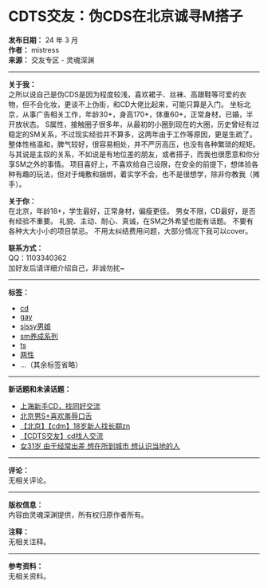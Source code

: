 # CDTS交友：伪CDS在北京诚寻M搭子

**发布日期：** 24 年 3 月  
**作者：** mistress  
**来源：** 交友专区 - 灵魂深渊  

---

**关于我：**  
之所以说自己是伪CDS是因为程度较浅，喜欢裙子、丝袜、高跟鞋等可爱的衣物，但不会化妆，更谈不上伪街，和CD大佬比起来，可能只算是入门。 坐标北京，从事广告相关工作，年龄30+，身高170+，体重60+，正常身材，已婚，半开放状态。 S属性，接触圈子很多年，从最初的小圈到现在的大圈，历史曾经有过稳定的SM关系，不过现实经验并不算多，这两年由于工作等原因，更是生疏了。 整体性格温和，脾气较好，很容易相处，并不严厉高压，也没有各种繁琐的规矩。与其说是主奴的关系，不如说是有地位差的朋友，或者搭子，而我也很愿意和你分享SM之外的事情。 项目喜好上，不喜欢给自己设限，在安全的前提下，想体验各种有趣的玩法，但对于绳敷和捆绑，着实学不会，也不是很想学，除非你教我（摊手）。

**关于你：**  
在北京，年龄18+，学生最好，正常身材，偏瘦更佳。 男女不限，CD最好，是否有经验不重要。 礼貌、主动、耐心、真诚，在SM之外希望也能有话题。 不要有各种大大小小的项目禁忌。 不用太纠结费用问题，大部分情况下我可以cover。

**联系方式：**  
QQ：1103340362  
加好友后请详细介绍自己，非诚勿扰~

---

**标签：**  
- [cd](tag/cd)  
- [gay](tag/gay)  
- [sissy男娘](tag/sissy%E7%94%B7%E5%A8%98)  
- [sm养成系列](tag/sm%E5%85%BB%E6%88%90%E7%B3%BB%E5%88%97)  
- [ts](tag/ts)  
- [两性](tag/%E4%B8%A4%E6%80%A7)  
- ...（其余标签省略）

---

**新话题和未读话题：**

- [上海新手CD，找同好交流](t/topic/111)  
- [北京男S+喜欢羞辱口舌](t/topic/99)  
- [【北京】【cdm】18岁新人找长期zn](t/topic/132)  
- [【CDTS交友】cd找人交流](t/topic/52)  
- [女31岁 由于经常出差 想在所到城市 想认识当地的人](t/topic/66)  

---

**评论：**  
无相关评论。  

---

**版权信息：**  
内容由灵魂深渊提供，所有权归原作者所有。

**注释：**  
无相关注释。  

---

**参考资料：**  
无相关资料。  
<!-- tcd_original_link https://www.souldeeper.top/t/topic/57 -->
